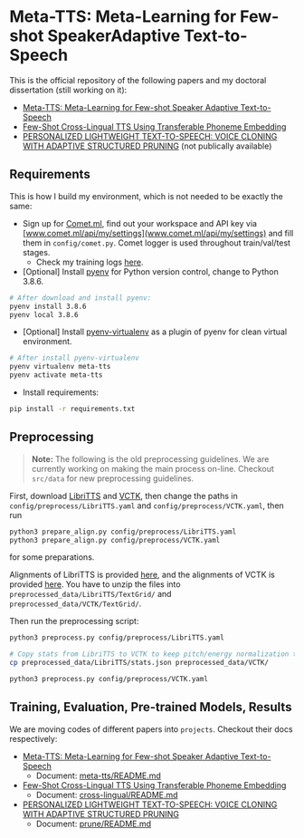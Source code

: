 # Meta-TTS: Meta-Learning for Few-shot SpeakerAdaptive Text-to-Speech

This is the official repository of the following papers and my doctoral dissertation (still working on it):
- [Meta-TTS: Meta-Learning for Few-shot Speaker Adaptive Text-to-Speech](https://doi.org/10.1109/TASLP.2022.3167258)
- [Few-Shot Cross-Lingual TTS Using Transferable Phoneme Embedding](https://arxiv.org/abs/2206.15427)
- [PERSONALIZED LIGHTWEIGHT TEXT-TO-SPEECH: VOICE CLONING WITH ADAPTIVE STRUCTURED PRUNING]() (not publically available)


## Requirements

This is how I build my environment, which is not needed to be exactly the same:
- Sign up for [Comet.ml](https://www.comet.ml/), find out your workspace and API key via [www.comet.ml/api/my/settings](www.comet.ml/api/my/settings) and fill them in `config/comet.py`. Comet logger is used throughout train/val/test stages.
  - Check my training logs [here](https://www.comet.ml/b02901071/meta-tts/view/Zvh3Lz3Wvy2AiWcinD06TaS0G).
- [Optional] Install [pyenv](https://github.com/pyenv/pyenv.git) for Python version
  control, change to Python 3.8.6.
```bash
# After download and install pyenv:
pyenv install 3.8.6
pyenv local 3.8.6
```
- [Optional] Install [pyenv-virtualenv](https://github.com/pyenv/pyenv-virtualenv.git) as a plugin of pyenv for clean virtual environment.
```bash
# After install pyenv-virtualenv
pyenv virtualenv meta-tts
pyenv activate meta-tts
```
- Install requirements:
```bash
pip install -r requirements.txt
```

## Preprocessing

> **Note:** The following is the old preprocessing guidelines. We are currently working on making the main process on-line.
> Checkout `src/data` for new preprocessing guidelines.

First, download [LibriTTS](https://www.openslr.org/60/) and [VCTK](https://datashare.ed.ac.uk/handle/10283/3443), then change the paths in `config/preprocess/LibriTTS.yaml` and `config/preprocess/VCTK.yaml`, then run
```bash
python3 prepare_align.py config/preprocess/LibriTTS.yaml
python3 prepare_align.py config/preprocess/VCTK.yaml
```
for some preparations.

Alignments of LibriTTS is provided [here](https://github.com/kan-bayashi/LibriTTSLabel.git), and
the alignments of VCTK is provided [here](https://drive.google.com/file/d/1ScLIiyIgLRIZ03DqCmrZ8F75miC77o8g/view?usp=sharing).
You have to unzip the files into `preprocessed_data/LibriTTS/TextGrid/` and
`preprocessed_data/VCTK/TextGrid/`.

Then run the preprocessing script:
```bash
python3 preprocess.py config/preprocess/LibriTTS.yaml

# Copy stats from LibriTTS to VCTK to keep pitch/energy normalization the same shift and bias.
cp preprocessed_data/LibriTTS/stats.json preprocessed_data/VCTK/

python3 preprocess.py config/preprocess/VCTK.yaml
```

## Training, Evaluation, Pre-trained Models, Results

We are moving codes of different papers into `projects`.
Checkout their docs respectively:
- [Meta-TTS: Meta-Learning for Few-shot Speaker Adaptive Text-to-Speech](https://doi.org/10.1109/TASLP.2022.3167258)
  - Document: [meta-tts/README.md](./projects/meta-tts/README.md)
- [Few-Shot Cross-Lingual TTS Using Transferable Phoneme Embedding](https://arxiv.org/abs/2206.15427)
  - Document: [cross-lingual/README.md](./projects/cross-lingual/README.md)
- [PERSONALIZED LIGHTWEIGHT TEXT-TO-SPEECH: VOICE CLONING WITH ADAPTIVE STRUCTURED PRUNING]()
  - Document: [prune/README.md](./projects/prune/README.md)


